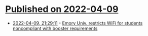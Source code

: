 # [Published on 2022-04-09](index.md)

* [2022-04-09, 21:29:11](https://news.ycombinator.com/item?id=30972245) - [Emory Univ. restricts WiFi for students noncompliant with booster requirements](https://emorywheel.com/emory-restricts-wifi-for-students-noncompliant-with-booster-requirements-sees-slight-increase-in-covid-19-cases/)
